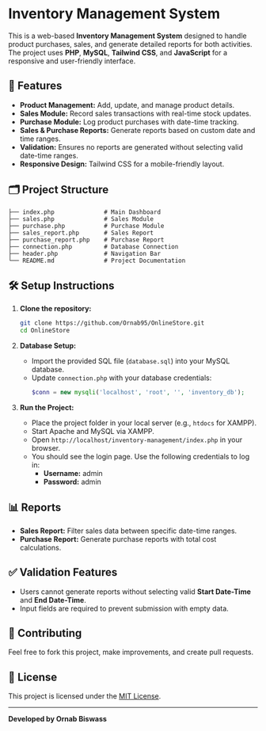 # Inventory Management System

This is a web-based **Inventory Management System** designed to handle product purchases, sales, and generate detailed reports for both activities. The project uses **PHP**, **MySQL**, **Tailwind CSS**, and **JavaScript** for a responsive and user-friendly interface.

## 🚀 Features

- **Product Management:** Add, update, and manage product details.
- **Sales Module:** Record sales transactions with real-time stock updates.
- **Purchase Module:** Log product purchases with date-time tracking.
- **Sales & Purchase Reports:** Generate reports based on custom date and time ranges.
- **Validation:** Ensures no reports are generated without selecting valid date-time ranges.
- **Responsive Design:** Tailwind CSS for a mobile-friendly layout.

## 🗂️ Project Structure

```
├── index.php              # Main Dashboard
├── sales.php              # Sales Module
├── purchase.php           # Purchase Module
├── sales_report.php       # Sales Report
├── purchase_report.php    # Purchase Report
├── connection.php         # Database Connection
├── header.php             # Navigation Bar
└── README.md              # Project Documentation
```

## 🛠️ Setup Instructions

1. **Clone the repository:**

   ```bash
   git clone https://github.com/Ornab95/OnlineStore.git
   cd OnlineStore
   ```

2. **Database Setup:**

   - Import the provided SQL file (`database.sql`) into your MySQL database.
   - Update `connection.php` with your database credentials:
     ```php
     $conn = new mysqli('localhost', 'root', '', 'inventory_db');
     ```

3. **Run the Project:**

   - Place the project folder in your local server (e.g., `htdocs` for XAMPP).
   - Start Apache and MySQL via XAMPP.
   - Open `http://localhost/inventory-management/index.php` in your browser.
   - You should see the login page. Use the following credentials to log in:
     - **Username:** admin
     - **Password:** admin

## 📊 Reports

- **Sales Report:** Filter sales data between specific date-time ranges.
- **Purchase Report:** Generate purchase reports with total cost calculations.

## ✅ Validation Features

- Users cannot generate reports without selecting valid **Start Date-Time** and **End Date-Time**.
- Input fields are required to prevent submission with empty data.

## 🤝 Contributing

Feel free to fork this project, make improvements, and create pull requests.

## 📜 License

This project is licensed under the [MIT License](LICENSE).

---

**Developed by Ornab Biswass**

